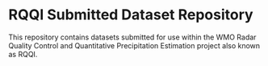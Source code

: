 # RQQI Submitted Dataset Repository

This repository contains datasets submitted for use within the WMO Radar
Quality Control and Quantitative Precipitation Estimation project also
known as RQQI.


